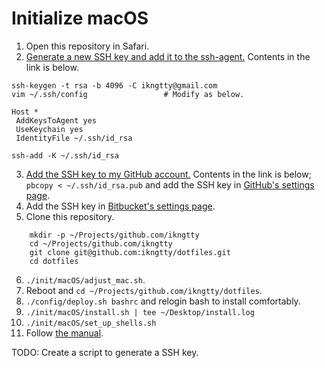 # Initialize macOS
1.  Open this repository in Safari.
2.  [Generate a new SSH key and add it to the ssh-agent.](https://help.github.com/articles/generating-a-new-ssh-key-and-adding-it-to-the-ssh-agent/)
    Contents in the link is below.
```
ssh-keygen -t rsa -b 4096 -C ikngtty@gmail.com
vim ~/.ssh/config                 # Modify as below.
```
```
Host *
 AddKeysToAgent yes
 UseKeychain yes
 IdentityFile ~/.ssh/id_rsa
```
```
ssh-add -K ~/.ssh/id_rsa
```
3.  [Add the SSH key to my GitHub account.](https://help.github.com/articles/adding-a-new-ssh-key-to-your-github-account/)
    Contents in the link is below;
    `pbcopy < ~/.ssh/id_rsa.pub` and add the SSH key in [GitHub's settings page](https://github.com/settings/keys).
4.  Add the SSH key in [Bitbucket's settings page](https://bitbucket.org/account/user/ikngtty/ssh-keys/).
5.  Clone this repository.
```
    mkdir -p ~/Projects/github.com/ikngtty
    cd ~/Projects/github.com/ikngtty
    git clone git@github.com:ikngtty/dotfiles.git
    cd dotfiles
```
6.  `./init/macOS/adjust_mac.sh`.
7.  Reboot and `cd ~/Projects/github.com/ikngtty/dotfiles`.
8.  `./config/deploy.sh bashrc` and relogin bash to install comfortably.
9.  `./init/macOS/install.sh | tee ~/Desktop/install.log`
10. `./init/macOS/set_up_shells.sh`
11. Follow [the manual](./manual.md).

TODO: Create a script to generate a SSH key.
